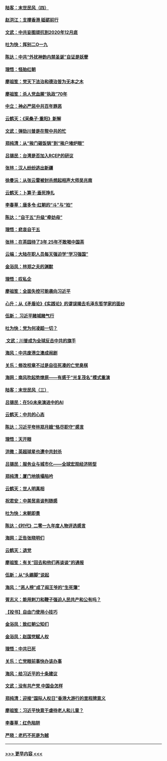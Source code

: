 #### [陆客：末世民风（四）](../pages/nsc993/n11749203.md?t=12272222) 
#### [赵洪江：支撑香港 砥砺前行](../pages/nsc993/n11748482.md?t=12272222) 
#### [文武：中共妄图顽抗到2020年12月底](../pages/nsc993/n11748446.md?t=12272222) 
#### [吐为快：挥别二O一九](../pages/nsc993/n11748411.md?t=12272222) 
#### [陈达：中共“外扰神韵内禁圣诞”自证是妖孽](../pages/nsc993/n11748226.md?t=12272222) 
#### [理悟：怪胎红朝](../pages/nsc993/n11748206.md?t=12272222) 
#### [廖祖笙：党天下法治和德治皆为无本之木](../pages/nsc993/n11748135.md?t=12272222) 
#### [廖祖笙：杀人党血腥“执政”70年](../pages/nsc993/n11745144.md?t=12272222) 
#### [中立：神必严惩中共百年罪恶](../pages/nsc993/n11744970.md?t=12272222) 
#### [云鹤天：《采桑子‧重阳》新解](../pages/nsc993/n11744948.md?t=12272222) 
#### [文武：弹劾川普是在帮中共的忙](../pages/nsc993/n11744758.md?t=12272222) 
#### [郑纯清：从“挨门砸饭锅”到“挨户堵炉眼”](../pages/nsc993/n11744745.md?t=12272222) 
#### [吕锡民：台湾是否加入RCEP的研议](../pages/nsc993/n11744701.md?t=12272222) 
#### [张林：汉人纷纷逃出新疆](../pages/nsc993/n11743530.md?t=12272222) 
#### [徐曼沅：从张云雷被封杀想起相声大师吴兆南](../pages/nsc993/n11741816.md?t=12272222) 
#### [云鹤天：卜算子‧垂死挣扎](../pages/nsc993/n11739956.md?t=12272222) 
#### [李春草：唐多令‧红朝的“斗”与“拍”](../pages/nsc993/n11739830.md?t=12272222) 
#### [陈达：“自干五”升级“牵妨母”](../pages/nsc993/n11739724.md?t=12272222) 
#### [理悟：悲哀自干五](../pages/nsc993/n11739547.md?t=12272222) 
#### [张林：在茶园待了3年 25年不敢喝中国茶](../pages/nsc993/n11739240.md?t=12272222) 
#### [云端：大陆在职人员每天强迫学“学习强国”](../pages/nsc993/n11738735.md?t=12272222) 
#### [金浴凤：林郑之夫的渊默](../pages/nsc993/n11737735.md?t=12272222) 
#### [理悟：叹私企](../pages/nsc993/n11737715.md?t=12272222) 
#### [廖祖笙：全面失控可能袭向习近平](../pages/nsc993/n11737704.md?t=12272222) 
#### [心升：从《矛盾论》《实践论》的谬误揭去毛泽东哲学家的面纱](../pages/nsc993/n11736962.md?t=12272222) 
#### [伍新： 习近平赌城赌气行](../pages/nsc993/n11736929.md?t=12272222) 
#### [吐为快：党为何凌蹈一切？](../pages/nsc993/n11736915.md?t=12272222) 
#### [ 文武：川普成为全球反击中共的旗手](../pages/nsc993/n11736882.md?t=12272222) 
#### [海风：中共废港立澳成闹剧](../pages/nsc993/n11735857.md?t=12272222) 
#### [关乐：修改校章不过是自往死凑的亡党臭棋](../pages/nsc993/n11735097.md?t=12272222) 
#### [海网：南风吹起势燎原——有感于“光复茂名”模式重演](../pages/nsc993/n11732308.md?t=12272222) 
#### [陆客：末世民风（三）](../pages/nsc993/n11732211.md?t=12272222) 
#### [吕锡民：在5G未来演进中的AI](../pages/nsc993/n11730010.md?t=12272222) 
#### [云鹤天：中共的心态](../pages/nsc993/n11729906.md?t=12272222) 
#### [陈达：习近平夸林郑月娥“恪尽职守”感言](../pages/nsc993/n11729881.md?t=12272222) 
#### [理悟：天开眼](../pages/nsc993/n11729699.md?t=12272222) 
#### [洪微：英超球星也遭中共封杀](../pages/nsc993/n11727243.md?t=12272222) 
#### [吕锡民：服务业与城市化——全球宏观经济转型](../pages/nsc993/n11725845.md?t=12272222) 
#### [郑纯清：厦门地铁塌陷吟](../pages/nsc993/n11725813.md?t=12272222) 
#### [云鹤天：世人明真相](../pages/nsc993/n11725621.md?t=12272222) 
#### [祝君安：中美贸易谈判随感](../pages/nsc993/n11725609.md?t=12272222) 
#### [吐为快：末朝即景](../pages/nsc993/n11723365.md?t=12272222) 
#### [陈达：《时代》二零一九年度人物评选感言](../pages/nsc993/n11723337.md?t=12272222) 
#### [海网：正告张晓明们](../pages/nsc993/n11723228.md?t=12272222) 
#### [云鹤天：退党](../pages/nsc993/n11723056.md?t=12272222) 
#### [廖祖笙：有关“回去和他们再谈谈”的通报](../pages/nsc993/n11722442.md?t=12272222) 
#### [伍新：从“头踢脚”说起](../pages/nsc993/n11722429.md?t=12272222) 
#### [海风：“恶人榜”成了阎王爷的“生死簿”](../pages/nsc993/n11722272.md?t=12272222) 
#### [胥志义：能用剌刀和鞭子强迫人民共产和公有吗？](../pages/nsc993/n11720569.md?t=12272222) 
#### [【投书】自由门使用小技巧](../pages/nsc993/n11720180.md?t=12272222) 
#### [金浴凤：致红朝公知们](../pages/nsc993/n11720563.md?t=12272222) 
#### [金浴凤：赵国党赋人权](../pages/nsc993/n11720533.md?t=12272222) 
#### [理悟：中共已死](../pages/nsc993/n11720233.md?t=12272222) 
#### [关乐：亡党眼前事快办该办事](../pages/nsc993/n11719160.md?t=12272222) 
#### [海风：给习近平的十条建议](../pages/nsc993/n11717616.md?t=12272222) 
#### [文武：没有共产党 中国会怎样](../pages/nsc993/n11717584.md?t=12272222) 
#### [郑纯清：迎接“国际人权日”香港大游行的里程牌意义](../pages/nsc993/n11717417.md?t=12272222) 
#### [廖祖笙：习近平快意于虐待老人和儿童？](../pages/nsc993/n11715313.md?t=12272222) 
#### [李春草：红色陷阱](../pages/nsc993/n11715029.md?t=12272222) 
#### [严晓：老朽不死是为贼](../pages/nsc993/n11712910.md?t=12272222) 

----
#### [ >>> 更早内容 <<< ](../indexes/nsc993-earlier.md)
